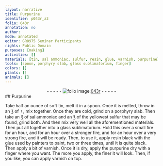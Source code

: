 ```yaml
---
layout: narrative
title: Purpurine
identifier: p043r_a3
folio: 043r
annotation: no
author:
mode: annotated
editor: GR8975 Seminar Participants
rights: Public Domain
purposes: [making]
activities: []
materials: [tin, sal ammoniac, sulfur, resin, glue, varnish, purpurine]
tools: [spoon, porphyry slab, glass sublimatorium, finger]
colors: []
plants: []
animals: []
---
```


 <div class="folio" align="center">- - - - - <a href="http://gallica.bnf.fr/ark:/12148/btv1b10500001g/f91.image" target="_blank"><img src="https://cu-mkp.github.io/GR8975-edition/assets/photo-icon.png" alt="folio image: " style="display:inline-block; margin-bottom:-3px;"/>043r</a> - - - - - </div>  
## Purpurine

 
Take half an ounce of soft <span class="material">tin</span>, melt it in a <span class="tool">spoon</span>. Once it is melted, throw in an ℥ of ☿, mix together. Once they are cold, grind on a <span class="tool">porphyry slab</span>. Then take an ℥ of <span class="material">sal ammoniac</span> and an ℥ of the yellowest <span class="material">sulfur</span> that may be found, grind both. And then mix very well all the aforementioned materials. Then put all together into a <span class="tool">glass sublimatorium</span>. Hold this over a small fire for an hour, and for an hour over a stronger fire, and for an hour over a very strong fire, and it will be ready. Then, to use it, apply <span class="material">resin</span> black with the <span class="material">glue</span> used by painters to paint, two or three times, until it is quite black. Then apply a bit of <span class="material">varnish</span>. Once it is dry, apply the <span class="material">purpurine</span> dry with a <span class="tool">finger</span> where you want. The more you apply, the finer it will look. Then, if you like, you can apply varnish on top.
 